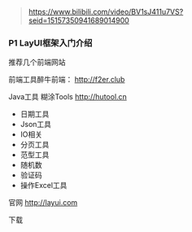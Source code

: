 > https://www.bilibili.com/video/BV1sJ411u7VS?seid=15157350941689014900

### P1 LayUI框架入门介绍

推荐几个前端网站

前端工具醉牛前端： http://f2er.club

Java工具 糊涂Tools  http://hutool.cn

- 日期工具
- Json工具
- IO相关
- 分页工具
- 范型工具
- 随机数
- 验证码
- 操作Excel工具



官网 http://layui.com

下载